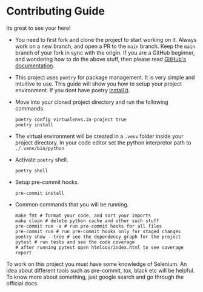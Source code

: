 # Contributing Guide

Its great to see your here!

- You need to first fork and clone the project to start working on it.
Always work on a new branch, and open a PR to the `main` branch.
Keep the `main` branch of your fork in sync with the origin.
If you are a GitHub beginner, and wondering how to do the above stuff,
then please read [GitHub's documentation](https://docs.github.com/en/get-started/quickstart/fork-a-repo).

- This project uses `poetry` for package management.
It is very simple and intuitive to use.
This guide will show you how to setup your project environment.
If you dont have poetry [install it](https://python-poetry.org/docs/#installation).

- Move into your cloned project directory and run the following commands.

    ```shell
    poetry config virtualenvs.in-project true
    poetry install
    ```

- The virtual environment will be created in a `.venv` folder
inside your project directory.
In your code editor set the python interpretor path to `./.venv/bin/python`

- Activate `poetry` shell.

    ```shell
    poetry shell
    ```

- Setup pre-commit hooks.

    ```shell
    pre-commit install
    ```

- Common commands that you will be running.

    ```shell
    make fmt # format your code, and sort your imports
    make clean # delete python cache and other such stuff
    pre-commit run -a # run pre-commit hooks for all files
    pre-commit run # run pre-commit hooks only for staged changes
    poetry show --tree # see the dependency graph for the project
    pytest # run tests and see the code coverage
    # after running pytest open htmlcov/index.html to see coverage report
    ```

To work on this project you must have some knowledge of Selenium.
An idea about different tools such as pre-commit, tox, black etc will be helpful.
To know more about something, just google search and go through the official docs.
